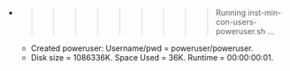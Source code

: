 * >>>>>>>>> Running inst-min-con-users-poweruser.sh ...
  * Created poweruser: Username/pwd = poweruser/poweruser.
  * Disk size = 1086336K. Space Used = 36K. Runtime = 00:00:00:01.
